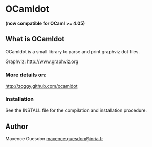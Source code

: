 # OCamldot
**(now compatible for OCaml >= 4.05)**

## What is OCamldot
OCamldot is a small library to parse and print graphviz dot files.

Graphviz: http://www.graphviz.org

### More details on:
http://zoggy.github.com/ocamldot

### Installation
See the INSTALL file for the compilation and installation procedure.

## Author
Maxence Guesdon <maxence.guesdon@inria.fr>

